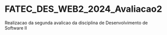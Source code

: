 # FATEC_DES_WEB2_2024_Avaliacao2
Realizacao da segunda avalicao da disciplina de Desenvolvimento de Software II

